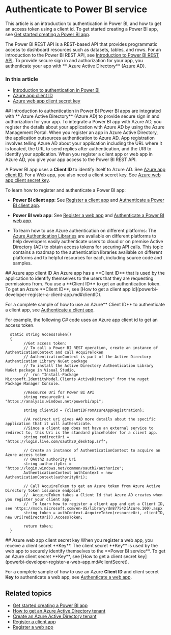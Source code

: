 <properties
   pageTitle="Authenticate to Power BI service"
   description="Authenticate to Power BI service"
   services="powerbi"
   documentationCenter=""
   authors="dvana"
   manager="mblythe"
   editor=""
   tags=""/>

<tags
   ms.service="powerbi"
   ms.devlang="NA"
   ms.topic="article"
   ms.tgt_pltfrm="NA"
   ms.workload="powerbi"
   ms.date="11/1/2015"
   ms.author="derrickv"/>

# Authenticate to Power BI service

This article is an introduction to authentication in Power BI, and how to get an access token using a client id. To get started creating a Power BI app, see [Get started creating a Power BI app](powerbi-developer-steps-to-create-a-power-bi-app.md).

The Power BI REST API is a REST-based API that provides programmatic access to dashboard resources such as datasets, tables, and rows. For an introduction to the Power BI REST API, see [Introduction to Power BI REST API](powerbi-developer-introduction-to-creating-a-power-bi-app.md). To provide secure sign in and authorization for your app, you authenticate your app with ** Azure Active Directory** (Azure AD).

### In this article
- [Introduction to authentication in Power BI](#intro)
- [Azure app client ID](#clientID)
- [Azure web app client secret key](#clientSecret)

<a name="intro"/>
## Introduction to authentication in Power BI
Power BI apps are integrated with ** Azure Active Directory** (Azure AD) to provide secure sign in and authorization for your app. To integrate a Power BI app with Azure AD, you register the details about your application with Azure AD by using the Azure Management Portal. When you register an app in Azure Active Directory, the application outsources authentication to Azure AD. App registration involves telling Azure AD about your application including the URL where it is located, the URL to send replies after authentication, and the URI to identify your application. When you register a client app or web app in Azure AD, you give your app access to the Power BI REST API.

A Power BI app uses a **Client ID** to identify itself to Azure AD. See [Azure app client ID](#clientID). For a Web app, you also need a client secret key. See [Azure web app client secret key](#clientSecret).

To learn how to register and authenticate a Power BI app:

- **Power BI client app**: See [Register a client app](powerbi-developer-register-a-client-app.md) and [Authenticate a Power BI client app](Authenticate+a+client+app.md).

- **Power BI web app**: See [Register a web app](powerbi-developer-register-a-web-app.md) and [Authenticate a Power BI web app](powerbi-developer-authenticate-a-web-app.md).

- To learn how to use Azure authentication on different platforms: The [Azure Authentication Libraries](https://msdn.microsoft.com/library/azure/dn151135.aspx) are available on different platforms to help developers easily authenticate users to cloud or on premise Active Directory (AD) to obtain access tokens for securing API calls. This topic contains a roadmap to the authentication libraries available on different platforms and to helpful resources for each, including source code and samples.

<a name="clientID"/>
## Azure app client ID
An Azure app has a **Client ID** that is used by the application to identify themselves to the users that they are requesting permissions from. You use a **Client ID** to get an authentication token. To get an Azure **Client ID**, see [How to get a client app id](powerbi-developer-register-a-client-app.md#clientID).

For a complete sample of how to use an Azure** Client ID** to authenticate a client app, see [Authenticate a client app](powerbi-developer-authenticate-a-client-app.md).

For example, the following C# code uses an Azure app client id to get an access token.

      static string AccessToken()
      {
            //Get access token:
            // To call a Power BI REST operation, create an instance of AuthenticationContext and call AcquireToken
            // AuthenticationContext is part of the Active Directory Authentication Library NuGet package
            // To install the Active Directory Authentication Library NuGet package in Visual Studio,
            //  run "Install-Package Microsoft.IdentityModel.Clients.ActiveDirectory" from the nuget Package Manager Console.

            //Resource Uri for Power BI API
            string resourceUri = "https://analysis.windows.net/powerbi/api";

            string clientId = {clientIDFromAzureAppRegistration};

            //A redirect uri gives AAD more details about the specific application that it will authenticate.
            //Since a client app does not have an external service to redirect to, this Uri is the standard placeholder for a client app.
            string redirectUri = "https://login.live.com/oauth20_desktop.srf";

            // Create an instance of AuthenticationContext to acquire an Azure access token
            // OAuth2 authority Uri
            string authorityUri = "https://login.windows.net/common/oauth2/authorize";
            AuthenticationContext authContext = new AuthenticationContext(authorityUri);

            // Call AcquireToken to get an Azure token from Azure Active Directory token issuance endpoint
            //  AcquireToken takes a Client Id that Azure AD creates when you register your client app.
            //  To learn how to register a client app and get a Client ID, see https://msdn.microsoft.com/en-US/library/dn877542(Azure.100).aspx   
            string token = authContext.AcquireToken(resourceUri, clientID, new Uri(redirectUri)).AccessToken;

            return token;
      }

<a name="clientSecret"/>
## Azure web app client secret key
When you register a web app, you receive a client secret **Key**. The client secret **Key** is used by the web app to securely identify themselves to the **Power BI service**. To get an Azure client secret **Key**, see [How to get a client secret key](powerbi-developer-register-a-web-app.md#clientSecret).

For a complete sample of how to use an Azure **Client ID** and client secret **Key** to authenticate a web app, see [Authenticate a web app](powerbi-developer-authenticate-a-web-app.md).

## Related topics
- [Get started creating a Power BI app](powerbi-developer-steps-to-create-a-power-bi-app.md)
- [How to get an Azure Active Directory tenant](https://azure.microsoft.com/en-us/documentation/articles/active-directory-howto-tenant/)
- [Create an Azure Active Directory tenant](powerbi-developer-create-an-azure-active-directory-tenant.md)
- [Register a client app](powerbi-developer-register-a-client-app.md)
- [Register a web app](powerbi-developer-register-a-web-app.md)
